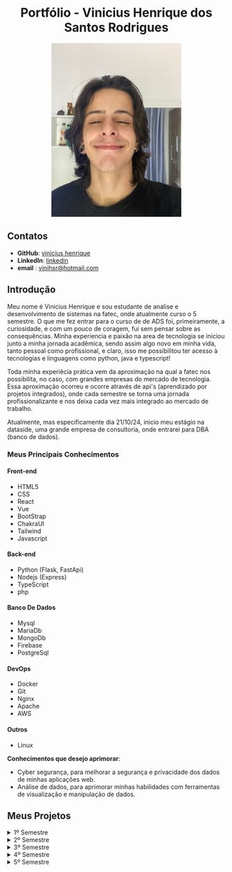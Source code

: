 <h1 align="center">Portfólio - Vinicius Henrique dos Santos Rodrigues</h1>

<div align="center">


<img src="./imagens/Imagem colada.png" alt="Foto de Vinicius" width="300" height="400">
</div>

## Contatos

- **GitHub**: [vinicius henrique](https://github.com/vinihsr)
- **LinkedIn**: [linkedin](https://www.linkedin.com/in/vinicius-henrique-1a016524a/)
- **email** : [vinihsr@hotmail.com](vinihsr@hotmail.com)


## Introdução

Meu nome é Vinicius Henrique e sou estudante de analise e desenvolvimento de sistemas na fatec, onde atualmente curso o 5 semestre. O que me fez entrar para o curso de de ADS foi, primeiramente, a curiosidade, e com um pouco de coragem, fui sem pensar sobre as consequências. Minha experiencia e paixão na area de tecnologia se iniciou junto a minha jornada acadêmica, sendo assim algo novo em minha vida, tanto pessoal como profissional, e claro, isso me possibilitou ter acesso à tecnologias e linguagens como python, java e typescript!

Toda minha experiêcia prática vem da aproximação na qual a fatec nos possibilita, no caso, com grandes empresas do mercado de tecnologia. Essa aproximação ocorreu e ocorre através de api's (aprendizado por projetos integrados), onde cada semestre se torna uma jornada profissionalizante e nos deixa cada vez mais integrado ao mercado de trabalho.

Atualmente, mas especificamente dia 21/10/24, inicio meu estágio na dataside, uma grande empresa de consultoria, onde entrarei para DBA (banco de dados).

### Meus Principais Conhecimentos
#### Front-end
- HTML5
- CSS
- React
- Vue
- BootStrap
- ChakraUI
- Tailwind
- Javascript

#### Back-end
- Python (Flask, FastApi)
- Nodejs (Express)
- TypeScript 
- php

#### Banco De Dados
- Mysql
- MariaDb
- MongoDb
- Firebase
- PostgreSql

#### DevOps
- Docker
- Git
- Nginx
- Apache
- AWS

#### Outros
- Linux


**Conhecimentos que desejo aprimorar**:
- Cyber segurança, para melhorar a segurança e privacidade dos dados de minhas aplicações web.
- Análise de dados, para aprimorar minhas habilidades com ferramentas de visualização e manipulação de dados.


## Meus Projetos
<details>
<summary>1º Semestre</summary>
</br>

**Data:** *Agosto/2022*</br>
**Empresa:** *FATEC São José dos Campos - SP*</br>
**Professores reponsáveis:** 
- **M2**: Jean
- **P2**: Egydio

**Problema:** Um ambiente academico onde contem inumeros laboratórios precisa de uma forma de saber quais computadores estão com a execução debilitada, saber quais os problemas, e o tecnico precisa informar quais computadores estão em manutenção, quais ja estão restaurados, tudo isso de uma forma visual e fluida.</br></br>
**Desafio:** Realizar a identificação de falhas nos equipamentos dos laboratórios de informática da FATEC-SJC, visando a abertura de solicitações internas para que as devidas correções sejam aplicadas de forma ágil e eficaz.</br></br>
**Solução:** Para resolver o problema sugerido, criamos uma aplicação web que mapea os laboratórios e facilita a abertura de chamados para o tecnico, e tambem possibilita a vizualização rapida do tecnico para saber quais maquinas estão em cada sala, e tambem seu estado, podendo ser personalizado</br></br>

**GitHub:** [mirageGroup](https://github.com/MirageGroup/API_MirageGroup)</br></br>

<div align="center">
<img src="/imagens/mvp-sprint4.gif" alt="aplicação rodando" width="600" height="450">
</div>

### Tecnologias Utilizadas

- **HTML5 & CSS**: Utilizados para criar uma interface web intuitiva e responsiva, que facilita a navegação e uso da aplicação pelos técnicos.
- **JavaScript**: Responsável por tornar a aplicação interativa, oferecendo funcionalidades dinâmicas como o drag and drop para reorganizar os computadores.
- **Flask**: Utilizado no backend para gerenciamento das requisições, integração com o banco de dados e execução das funcionalidades principais da aplicação.
- **MySQL**: Banco de dados utilizado para armazenar todas as informações sobre os chamados técnicos, o estado das máquinas e o histórico de manutenção.
- **AWS**: Plataforma na nuvem que hospeda a aplicação, garantindo sua escalabilidade e segurança.

---

### Contribuições Pessoais

Minhas principais contribuições no projeto foram:

- Criei diversas telas da aplicação, incluindo a tela home, e foquei na estilização completa, priorizando a responsividade para diferentes dispositivos. Isso garantiu uma experiência consistente e adaptada a smartphones, tablets e desktops. O trabalho também influenciou a estrutura dos laboratórios, alinhando o design e a funcionalidade aos objetivos finais do projeto.
- Contribuí para a documentação dos laboratórios, detalhando suas funcionalidades e características para facilitar o entendimento e uso. Esse mapeamento foi essencial para implementar um sistema de drag-and-drop eficiente, otimizando a organização e gestão dinâmica dos laboratórios.

---

### Hard Skills

- **HTML5**: Desenvolvimento de interfaces web de forma estruturada. Proeficiência: 10/10
- **CSS**: Estilização avançada de elementos com foco em responsividade e usabilidade. Proeficiência: 10/10
- **JavaScript**: Criação de interatividade e funcionalidades dinâmicas na aplicação. Proeficiência: 4/10
- **Flask**: Implementação de rotas e APIs para comunicação entre o frontend e o backend. Proeficiência: 5/10
- **MySQL**: Gerenciamento de banco de dados relacional com consultas e manipulação de dados. Proeficiência: 6/10
- **AWS**: Implementação de soluções escaláveis na nuvem. Proeficiência: 4/10

---

### Soft Skills

- **Comunicação**: Realizei reuniões frequentes com a equipe para alinhar expectativas, discutir o desenvolvimento das telas e ajustar a organização dos laboratórios. Garanti que todos estivessem sincronizados, promovendo um ambiente de troca de ideias e resolução ágil de problemas.
- **Trabalho em equipe**: Contribuí de forma colaborativa no desenvolvimento das telas e na documentação dos laboratórios, agregando valor às entregas do time. Essa parceria foi essencial para alinhar as diferentes partes do sistema e atingir os objetivos do projeto.
- **Gestão de tempo**: Priorizei tarefas importantes, como o desenvolvimento das telas e o mapeamento dos laboratórios, para entregá-las no prazo. Meu planejamento garantiu a conclusão das funcionalidades críticas sem atrasos e alinhada ao cronograma Scrum.

</details>


<details>
<summary>2º Semestre</summary>
</br>

**Data:** *Fevereiro/2023*</br>
**Empresa:** *FATEC São José dos Campos - SP*</br>
**Professores reponsáveis:** 
- **M2**: Cláudio
- **P2**: Bertoti
  
**Problema:** Um professor enfrentava um problema no gerenciamento de turmas e alunos nas atividades escolares. O portal disponibilizado era limitado e instável, tornando desafiador para o professor acompanhar o desempenho dos alunos de forma eficiente, afetando a organização e o acompanhamento do ensino.</br></br>
**Desafio:** O desafio proposto envolvia a necessidade de disponibilizar ao professor um aplicativo desktop em Java, que permitisse o gerenciamento eficiente das turmas e alunos de uma escola.</br></br>
**Solução:** Para resolver o problema sugerido, criamos uma aplicação desktop intuitiva que realiza tudo que um professor precisa para gerenciar, tais como alunos, atividades e notas e tambem possibilita a vizualização de estatisticas baseadas nisso.</br></br>

**GitHub:** [mirageGroup](https://github.com/MirageGroup/API_MirageGroup_2sem)</br></br>
  
![Untitled](https://github.com/MirageGroup/API_MirageGroup_2sem/assets/56747051/0679c30b-f9d5-464e-81de-0c84bfbf7ad9)


### Tecnologias Utilizadas

- **Java**: Linguagem utilizada para criar a lógica por trás de todo o sistema desktop.
- **Java swing**: Responsável por criar as interfaces gráficas e torná-la viável para uso interativo.
- **MySQL**: Banco de dados utilizado para armazenar todas as informações sobre os alunos e burocracias escolares.

---

### Contribuições Pessoais

Minhas principais contribuições no projeto foram:

- Contribuí no protótipo e no desenvolvimento da interface, inicialmente utilizando JavaFX. Na segunda sprint, a transição para Java Swing trouxe o desafio de adaptar o design, priorizando a funcionalidade sobre a estilização. Esse foco garantiu que a interface atendesse às necessidades do projeto.
- Ajudei na construção da lógica da base estatística, definindo parâmetros essenciais para sua funcionalidade. Meu trabalho assegurou que a estrutura de dados fosse precisa e eficiente, possibilitando análises consistentes e alinhadas aos objetivos do sistema.

---

### Hard Skills

- **Java**: Desenvolvimento da lógica orientada a objetos. Proeficiência: 6/10
- **Java Swing**: Estilização e criação de componentes para interface. Proeficiência: 9/10
- **MySql**: Criação de um banco de dados relacional. Proeficiência: 7/10

---

### Soft Skills

- **Comunicação**: Realizei reuniões constantes com a equipe para alinhar expectativas e solucionar problemas, como erros de compilação e desafios nas entregas. Essa interação garantiu que o trabalho fluísse de forma eficaz e colaborativa.
- **Trabalho em equipe**: Colaborei ativamente com o time, assegurando clareza e eficiência nas entregas. Essa integração foi fundamental para superar desafios e cumprir os objetivos do projeto de forma alinhada.
- **Gestão de tempo**: Priorizei as tarefas críticas, como a interface e a lógica estatística, para garantir que fossem entregues no prazo estipulado. Meu planejamento contribuiu para o cumprimento do cronograma Scrum.
- **Proatividade**: Assumi a liderança no desenvolvimento da interface e me aprofundei no tema para apoiar o time até a conclusão do projeto. Minha iniciativa foi essencial para a evolução do trabalho coletivo.

</details>


<details>
<summary>3º Semestre</summary>
</br>

**Data:** *Agosto/2023*</br>
**Empresa:** *IONIC HEALTH: é uma empresa especializada em inovação e transformação digital que traz soluções que automatizam, monitoram e teleoperam desde equipamentos de engenharia clínica até laudos e exames.*</br>
**Professores reponsáveis:**
- **M2**: Cláudio
- **P2**: Masanori
  
**Problema:** A Ionic Health apresentava dificuldades para rastrear e gerenciar suas atividades de forma eficiente, portanto, precisava de uma plataforma que organizasse e documentasse os processos regulatórios da empresa.</br></br>
**Desafio:** O desafio proposto envolvia a necessidade de disponibilizar uma plataforma web unificada que permitisse à empresa gerenciar, monitorar e documentar cada etapa de seus processos regulatórios.</br></br>
**Solução:** Para resolver o problema sugerido, a plataforma web foi criada pensando na facilidade e dinamicidade desses processos burocráticos empresariais. Imaginando a dificuldade de alguns funcionários ao precisar usar um sistema complexo, o foco se manteve na experiência desse usuário para otimizar o rendimento.</br></br>

**GitHub:** [mirageGroup](https://github.com/MirageGroup/API_MirageGroup_3sem)</br></br>
  
[<img src="https://img.youtube.com/vi/lc2X6gtJVtY/maxresdefault.jpg" width="600" height="400" />](https://youtu.be/lc2X6gtJVtY)

### Tecnologias Utilizadas

- **Typescript**: Linguagem utilizada para desenvolver a aplicação.
- **NodeJs**: Responsável por criar o servidor e como ambiente de execução.
- **MySQL**: Banco de dados utilizado para armazenar todas as informações sobre as evidências, usuários e processos.
- **React**: Biblioteca de javascript para estilizar e componentizar a interface.
---

### Contribuições Pessoais

Minhas principais contribuições no projeto foram:

- Contribuí ativamente com sugestões e feedbacks que auxiliaram na tomada de decisões do time de desenvolvimento. Meu apoio foi fundamental para alinhar as estratégias do projeto e resolver desafios técnicos.
- Participei da criação de telas importantes para a aplicação, incluindo contribuições específicas para a construção da tela home, por exemplo a tela de login. Meu trabalho ajudou a estruturar a interface e a melhorar a usabilidade do sistema.

---

### Hard Skills

- **NodeJs**: Framework para backend. Proeficiência: 6/10
- **Typescript**: Linguagem de desenvolvimento. Proeficiência: 5/10
- **MySql**: Criação de um banco de dados relacional. Proeficiência: 8/10
- **React**: Biblioteca de javascript. Proeficiência: 6/10

---

### Soft Skills

- **Gestão de tempo**: Embora tenha tentado aplicar técnicas de priorização, enfrentei dificuldades em manter o foco nas tarefas críticas, o que resultou em alguns atrasos. Ajustei as prioridades conforme necessário, mas a equipe ainda teve desafios para cumprir os prazos estabelecidos.
- **Resolução de problemas**: Enfrentei desafios técnicos imprevistos e, embora tenha encontrado algumas soluções, não explorei alternativas eficazes o suficiente. Isso impactou o andamento do projeto, comprometendo a eficiência e a entrega dentro do cronograma.

</details>


<details>
<summary>4º Semestre</summary>
</br>

**Data:** *Feveiro/2024*</br>
**Empresa:** *SIATT: é uma empresa brasileira fundada em 2015 e localizada no Parque Tecnológico de São José dos Campos, São Paulo com foco no mercado de alta tecnologia, em especial o de defesa e aeroespacial.*</br>
**Professores reponsáveis:** 
- **M2**: Sabha
- **P2**: Juliana
  
**Problema:** A empresa precisava lidar com equipes cada vez maiores no contexto pós-pandemia e apresentava dificuldades para coordenar o agendamento de reuniões. A falta de uma plataforma unificada para o gerenciamento das reuniões resultava em desorganização e tempo excessivo gasto em processos manuais.</br></br>
**Desafio:** O desafio proposto foi desenvolver um portal que solucionasse os problemas de coordenação e agendamento de reuniões levando em consideração diferentes times, formatos (presencial, online, hibrido) e disponibilidades.</br></br>
**Solução:** Para resolver o problema sugerido, a plataforma web foi pensada na facilitação de agendamentos e execução de reuniões dentro de uma aplicação já definida à empresa, mantendo os usuários mais integrados aos processos e com uma melhor visualização.</br></br>

**GitHub:** [mirageGroup](https://github.com/MirageGroup/API_MirageGroup_4sem)</br></br>
  
### Tecnologias Utilizadas

- **Typescript**: Linguagem utilizada para desenvolver a aplicação.
- **NodeJs**: Responsável por criar o servidor e como ambiente de execução.
- **MySQL**: Banco de dados utilizado para armazenar todas as informações sobre os usuários e histórico de reuniões.
- **React**: Biblioteca de javascript para estilizar e componentizar a interface.
---

### Contribuições Pessoais

Minhas principais contribuições no projeto foram:

- Contribuí na criação do protótipo, trazendo ideias para o desenvolvimento do produto. Auxiliei na definição do MVP e na separação das tasks, garantindo que o projeto fosse estruturado e que as prioridades estivessem claras desde o início.
- Participei da criação e estilização de algumas telas, como a tela de cadastro de reuniões. Meu trabalho focou em garantir que as interfaces fossem funcionais e visualmente atraentes, melhorando a experiência do usuário.

---

### Hard Skills

- **NodeJs**: Framework para backend. Proeficiência: 8/10
- **Typescript**: Linguagem de desenvolvimento. Proeficiência: 6/10
- **MySql**: Criação de um banco de dados relacional. Proeficiência: 9/10
- **React**: Biblioteca de javascript. Proeficiência: 9/10

---

### Soft Skills

- **Comunicação**: Durante o projeto, conduzi reuniões com a equipe, mas identifiquei falhas na clareza da comunicação, o que causou desalinhamentos. Busquei melhorar a clareza das diretrizes e abrir espaço para feedbacks, ajustando a abordagem conforme necessário.
- **Gestão de tempo**: Utilizei técnicas como a matriz de Eisenhower para priorizar tarefas, mas enfrentei dificuldades em focar nas atividades críticas, resultando em atrasos. Ajustei a organização da equipe e reavaliei as prioridades para minimizar os impactos.
- **Resolução de problemas** – Identifiquei desafios técnicos inesperados e, embora tenha resolvido a maioria com soluções adequadas, percebo que poderia ter sido mais eficiente ao buscar ajuda ou explorar alternativas. Isso teria acelerado o processo de resolução.
- **Adaptabilidade**: Durante o projeto, enfrentei mudanças inesperadas nos requisitos e, inicialmente, tive dificuldades para me adaptar rapidamente, o que afetou o ritmo do desenvolvimento. Com o tempo, procurei ajustar a abordagem e adaptar a equipe às novas demandas, embora o impacto já tivesse sido sentido nas entregas.

</details>


<details>
<summary>5º Semestre</summary>
</br>

**Data:** *Agosto/2024*</br>
**Empresa:** *KERSYS: É uma empresa brasileira de desenvolvimento de softwares de gestão para a áreas florestais e do agronegócio.*</br>
**Professores reponsáveis:** 
- **M2**: Jean
- **P2**: Gerson
  
**Problema:** O problema apresentado pelo cliente envolvia a dificuldade dos produtores rurais para monitorar as condições climáticas de suas áreas de cultivo e acompanhar as mudanças climáticas que afetavam diretamente a produtividade agrícola.</br></br>
**Desafio:** O desafio consistia em desenvolver uma solução para monitoramento climático em áreas de cultivo, onde o cliente precisava visualizar informações sobre a variação de clima em tempo real, com notificações para condições extremas que poderiam afetar a lavoura.</br></br>
**Solução:** A solução foi um plataforma mobile voltada para o gerenciamento de pontos referenciados  geograficamente, com foco em cultivos ou áreas específicas. Oferece funcionalidades completas, como cadastro e autenticação de usuários, mapeamento e registro de coordenadas, histórico de dados em um dashboard, e personalização do perfil do usuário. Além disso, conta com notificações para manter os usuários atualizados em tempo real. A interface intuitiva visa facilitar o uso, promovendo eficiência e organização.</br></br>

**GitHub:** [mirageGroup](https://github.com/MirageGroup/API_MirageGroup_4sem)</br></br>

<div align="center">
<img src="/imagens/gif-api-5.gif" alt="aplicação rodando" width="400" height=800">
</div>
  
### Tecnologias Utilizadas

- **Typescript**: Linguagem utilizada para desenvolver a aplicação.
- **NodeJs**: Responsável por criar o servidor e como ambiente de execução.
- **MySQL**: Banco de dados utilizado para armazenar todas as informações sensíveis.
- **React Native**: Estrutura de software para desenvolver aplicativos móveis (mobile).
- **Firebase**: Banco de dados não relacional, para dados específicos.
- **Android Studio**: IDE utilizada para emular, testar e criar aplicativos android.
  
---

### Contribuições Pessoais (Papel: Scrum master)

Minhas principais contribuições no projeto foram:

- Gerenciei as tasks do time, utilizando o JIRA Software para organizar, priorizar e acompanhar o progresso das atividades. Minha função foi manter todos focados nas entregas e assegurar que os prazos fossem cumpridos. Trabalhei para resolver obstáculos de forma rápida, ajustando as prioridades conforme necessário. O uso do JIRA permitiu uma visão clara do andamento do projeto, facilitando a comunicação e a colaboração. Além disso, garanti que as responsabilidades fossem bem distribuídas para otimizar o fluxo de trabalho. Essa gestão foi essencial para a conclusão bem-sucedida do projeto dentro do prazo.

---

### Hard Skills

- **Jira**: Software para gerenciamento de projetos. Proeficiência: 9/10

---

### Soft Skills

- **Comunicação**: Conduzi reuniões com a equipe, conseguindo manter o foco do projeto mesmo com a falta de atenção de alguns membros. Busquei garantir que o time tivesse um direcionamento confortável, evitando que os problemas se acumulassem e afetassem o progresso.
- **Gestão de tempo**: Tive dificuldades em manter o time focado nas tarefas críticas, o que resultou em alguns atrasos. Reavaliei constantemente as prioridades e ajustei a organização do time para que as tasks no JIRA estivessem atualizadas e alinhadas com a realidade do projeto.
- **Resolução de problemas** – Procurando melhorar a interação com o time de desenvolvimento e o P.O., trabalhei para identificar e resolver problemas, tanto os existentes quanto os potenciais. Essa aproximação ajudou a evitar bloqueios e a manter o fluxo de trabalho sem grandes restrições.

</details>
